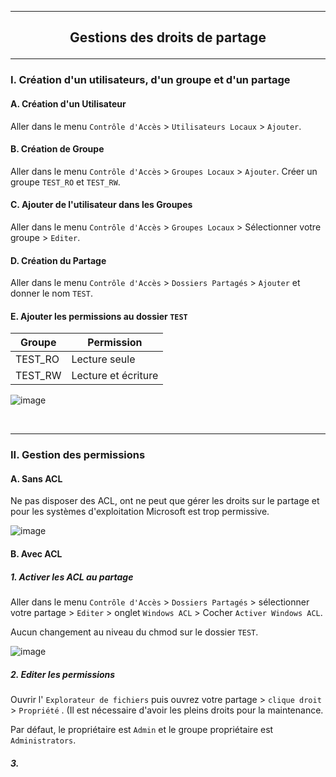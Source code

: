 -----------------------------------------------------------------------------------------------------------------------------------------------
## <p align='center'> Gestions des droits de partage </p>

-----------------------------------------------------------------------------------------------------------------------------------------------
### I. Création d'un utilisateurs, d'un groupe et d'un partage
#### A. Création d'un Utilisateur
Aller dans le menu `Contrôle d'Accès` > `Utilisateurs Locaux` > `Ajouter`.

#### B. Création de Groupe
Aller dans le menu `Contrôle d'Accès` > `Groupes Locaux` > `Ajouter`. Créer un groupe `TEST_RO` et `TEST_RW`.


#### C. Ajouter de l'utilisateur dans les Groupes
Aller dans le menu `Contrôle d'Accès` > `Groupes Locaux` > Sélectionner votre groupe > `Editer`.

#### D. Création du Partage
Aller dans le menu `Contrôle d'Accès` > `Dossiers Partagés` > `Ajouter` et donner le nom `TEST`.

#### E. Ajouter les permissions au dossier `TEST`

| Groupe  | Permission          |
| ------- | ------------------- |
| TEST_RO | Lecture seule       |
| TEST_RW | Lecture et écriture |

![image](https://github.com/user-attachments/assets/a34b8dc2-d37f-4250-9aba-d82b1b5f43f0)


<br />

-----------------------------------------------------------------------------------------------------------------------------------------------
### II. Gestion des permissions
#### A. Sans ACL
Ne pas disposer des ACL, ont ne peut que gérer les droits sur le partage et pour les systèmes d'exploitation Microsoft est trop permissive.

![image](https://github.com/user-attachments/assets/d7b7a6c9-7859-493a-ba4c-0611bd55ff59)

#### B. Avec ACL
##### 1. Activer les ACL au partage
Aller dans le menu `Contrôle d'Accès` > `Dossiers Partagés` > sélectionner votre partage > `Editer` > onglet `Windows ACL` > Cocher `Activer Windows ACL`.

Aucun changement au niveau du chmod sur le dossier `TEST`.

![image](https://github.com/user-attachments/assets/e6a140c0-56a5-47ab-a29b-f2f0cb505baf)


##### 2. Editer les permissions
Ouvrir l' `Explorateur de fichiers` puis ouvrez votre partage > `clique droit` > `Propriété` . (Il est nécessaire d'avoir les pleins droits pour la maintenance.

Par défaut, le propriétaire est `Admin` et le groupe propriétaire est `Administrators`.

##### 3. 
